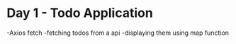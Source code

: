 # Day 1 - Todo Application

-Axios fetch
-fetching todos from a api
-displaying them using map function